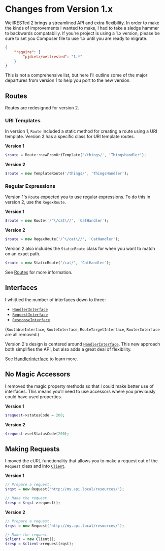 # Changes from Version 1.x

WellRESTed 2 brings a streamlined API and extra flexibility. In order to make the kinds of improvements I wanted to make, I had to take a sledge hammer to backwards compatabiliy. If you're project is using a 1.x version, please be sure to set you Composer file to use 1.x until you are ready to migrate.

```json
{
    "require": {
        "pjdietz/wellrested": "1.*"
    }
}
```

This is not a comprehensive list, but here I'll outline some of the major departures from version 1 to help you port to the new version.

## Routes

Routes are redesigned for version 2.

### URI Templates

In version 1, `Route` included a static method for creating a route using a URI template. Version 2 has a specific class for URI template routes.

**Version 1**
```php
$route = Route::newFromUriTemplate('/things/', 'ThingsHandler');
```

**Version 2**
```php
$route = new TemplateRoute('/things/', 'ThingsHandler');
```

### Regular Expressions

Version 1's `Route` expected you to use regular expressions. To do this in version 2, use the `RegexRoute`.

**Version 1**
```php
$route = new Route('/^\/cat\//', 'CatHandler');
```

**Version 2**
```php
$route = new RegexRoute('/^\/cat\//', 'CatHandler');
```

Version 2 also includes the `StaticRoute` class for when you want to match on an exact path.

```php
$route = new StaticRoute('/cat/', 'CatHandler');
```

See [Routes](routes.md) for more information.

## Interfaces

I whittled the number of interfaces down to three:
- [`HandlerInterface`](../src/pjdietz/WellRESTed/Interfaces/HandlerInterface.php)
- [`RequestInterface`](../src/pjdietz/WellRESTed/Interfaces/RequestInterface.php)
- [`ResponseInterface`](../src/pjdietz/WellRESTed/Interfaces/ResponseInterface.php)

(`RoutableInterface`, `RouteInterface`, `RouteTargetInterface`,  `RouterInterface` are all removed.)

Version 2's design is centered around [`HandlerInterface`](../src/pjdietz/WellRESTed/Interfaces/HandlerInterface.php). This new approach both simplifies the API, but also adds a great deal of flexibility.

See [HandlerInterface](handler-interface.md) to learn more.

## No Magic Accessors

I removed the magic property methods so that I could make better use of interfaces. This means you'll need to use accessors where you previously could have used properties.

**Version 1**
```php
$request->statusCode = 200;
```

**Version 2**
```php
$request->setStatusCode(200);
```

## Making Requests

I moved the cURL functionality that allows you to make a request out of the `Request` class and into [`Client`](../src/pjdietz/WellRESTed/Client.php).

**Version 1**
```php
// Prepare a request.
$rqst = new Request('http://my.api.local/resources/');

// Make the request.
$resp = $rqst->request();
```

**Version 2**
```php
// Prepare a request.
$rqst = new Request('http://my.api.local/resources/');

// Make the request.
$client = new Client();
$resp = $client->request(rqst);
```
